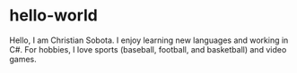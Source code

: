 # hello-world

Hello, I am Christian Sobota. I enjoy learning new languages and working in C#.
For hobbies, I love sports (baseball, football, and basketball) and video games.
